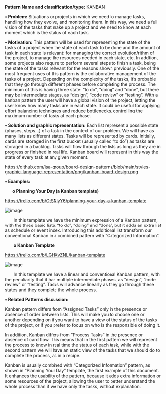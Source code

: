**Pattern Name and classification/type:** KANBAN

**•	Problem:** Situations or projects in which we need to manage tasks, handling how they evolve, and monitoring them. In this way, we need a full vision of the tasks that make up a project and we need to know at each moment which is the status of each task.

**•	Motivation:** This pattern will be used for representing the state of the tasks of a project when the state of each task to be done and the amount of task in each state is relevant: for managing the correct evolution/rithm of the project, to manage the resources needed in each state, etc. In addtion, some projects also require to perform several steps to finish a task, being the state of the tasks relevant for the reasons shown previously. One of the most frequent uses of this pattern is the collaborative management of the tasks of a project. Depending on the complexity of the tasks, it’s probable that they go through different phases before completing the process. The minimum of this is having three state: “to do”, “doing” and “done”, but there may be intermediate stages, as “design”, “code review” or “testing”.  With a kanban pattern the user will have a global vision of the project, letting the user know how many tasks are in each state. It could be useful for applying effort balancing techniques and reduce bottlenecks, controlling the maximum number of tasks at each phase. 

**•	Solution and graphic representation:** Each list represent a possible state (phases, steps...) of a task in the context of our problem. We will have as many lists as different states. Tasks will be represented by cards. Initially, cards are storaged in the first bucket (usually called “to do”) as tasks are storaged in a backlog. Tasks will flow through the lists as long as they are in progress or finished in real life. Kanban board will represent in this way the state of every task at any given moment. 

https://github.com/isa-group/board-design-patterns/blob/main/styles-graphic-language-representation/png/kanban-board-design.png

**•	Examples:**

&nbsp;&nbsp;&nbsp;&nbsp;&nbsp;&nbsp;**o	Planning Your Day (a Kanban template)**

https://trello.com/b/GtSNlyY6/planning-your-day-a-kanban-template

  ![image](https://user-images.githubusercontent.com/47741431/110635413-59becf80-81ab-11eb-998e-40b6c8b11062.png)
  
&nbsp;&nbsp;&nbsp;&nbsp;&nbsp;&nbsp; In this template we have the minimum expression of a Kanban pattern, with the three basic lists: “to do”, “doing” and “done”, but it adds an extra list as schedule or event index. Introducing this additional list transform our conventional Kanban in a combined pattern with “Categorized Information”.

&nbsp;&nbsp;&nbsp;&nbsp;&nbsp;&nbsp; **o	Kanban Template**

https://trello.com/b/LGHXvZNL/kanban-template

 ![image](https://user-images.githubusercontent.com/47741431/110635377-50356780-81ab-11eb-9697-cfddfb6e70b0.png)
 
&nbsp;&nbsp;&nbsp;&nbsp;&nbsp;&nbsp; In this template we have a linear and conventional Kanban pattern, with the peculiarity that it has multiple intermediate phases, as “design”, “code review” or “testing”. Tasks will advance linearly as they go through these states and they complete the whole process.

**•	Related Patterns discussion:**

Kanban pattern differs from “Assigned Tasks” only in the presence or absence of order between lists. This will make you to choose one or another depending on if you want to have a view of the status of the tasks of the project, or if you prefer to focus on who is the responsible of doing it.

In addition, Kanban differs from “Process Tasks” in the presence or absence of card flow. This means that in the first pattern we will represent the process to know in real time the status of each task, while with the second pattern we will have an static view of the tasks that we should do to complete the process, as in a recipe.

Kanban is usually combined with “Categorized Information” pattern, as shown in “Planning Your Day” template, the first example of this document. It enhances the usability of the pattern, because it adds extra information or some resources of the project, allowing the user to better understand the whole process than if we have only the tasks, without explanation.
